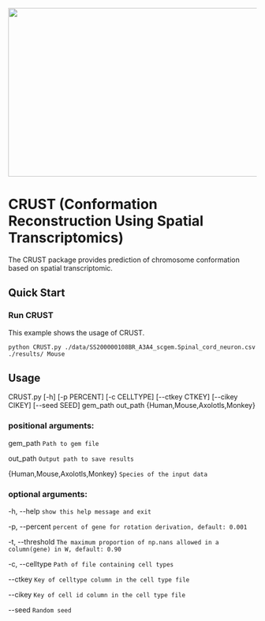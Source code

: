 <p align="center">
	<img width="712" height="342" src=https://github.com/YifeiSheng/CRUST/blob/main/figure/Figure1.png>
</p>

# CRUST (Conformation Reconstruction Using Spatial Transcriptomics)

The CRUST package provides prediction of chromosome conformation based on spatial transcriptomic.

## Quick Start

### Run CRUST

This example shows the usage of CRUST.

	python CRUST.py ./data/SS200000108BR_A3A4_scgem.Spinal_cord_neuron.csv ./results/ Mouse

## Usage

CRUST.py [-h] [-p PERCENT] [-c CELLTYPE] [--ctkey CTKEY] [--cikey CIKEY] [--seed SEED] gem_path out_path {Human,Mouse,Axolotls,Monkey}

### positional arguments:

  gem_path              `Path to gem file`

  out_path              `Output path to save results`

  {Human,Mouse,Axolotls,Monkey} `Species of the input data`

### optional arguments:

  -h, --help     `show this help message and exit`

  -p, --percent  `percent of gene for rotation derivation, default: 0.001`

  -t, --threshold  `The maximum proportion of np.nans allowed in a column(gene) in W, default: 0.90`

  -c, --celltype `Path of file containing cell types`

  --ctkey `Key of celltype column in the cell type file`

  --cikey `Key of cell id column in the cell type file`

  --seed  `Random seed`